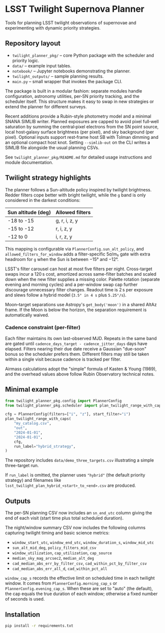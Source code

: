 # LSST Twilight Supernova Planner

Tools for planning LSST twilight observations of supernovae and
experimenting with dynamic priority strategies.

## Repository layout

- `twilight_planner_pkg/` – core Python package with the scheduler and
  priority logic.
- `data/` – example input tables.
- `notebook/` – Jupyter notebooks demonstrating the planner.
- `twilight_outputs/` – sample planning results.
- `main.py` – small wrapper that invokes the package CLI.

The package is built in a modular fashion: separate modules handle
configuration, astronomy utilities, per‑SN priority tracking, and the
scheduler itself.  This structure makes it easy to swap in new
strategies or extend the planner for different surveys.

Recent additions provide a Rubin-style photometry model and a minimal
SNANA SIMLIB writer. Planned exposures are capped to avoid pixel
full‑well saturation by summing the central‑pixel electrons from the SN
point source, local host‑galaxy surface brightness (per pixel), and sky
background (per pixel). Optional inputs support rest‑frame host SB with
Tolman dimming and an optional compact host knot. Setting ``--simlib-out``
on the CLI writes a SIMLIB file alongside the usual planning CSVs.

See `twilight_planner_pkg/README.md` for detailed usage instructions and
module documentation.

## Twilight strategy highlights

The planner follows a Sun-altitude policy inspired by twilight brightness.
Redder filters cope better with bright twilight, while the ``g`` band is only
considered in the darkest conditions:

| Sun altitude (deg) | Allowed filters         |
|--------------------|-------------------------|
| -18 to -15         | g, r, i, z, y           |
| -15 to -12         | r, i, z, y              |
| -12 to 0           | i, r, z, y              |

This mapping is configurable via `PlannerConfig.sun_alt_policy`, and
`allowed_filters_for_window` adds a filter-specific 5σ/m₅ gate with extra
headroom for ``g`` when the Sun is between −15° and −12°.

LSST's filter carousel can host at most five filters per night. Cross-target
swaps incur a 120 s cost, amortized across same-filter batches and scaled down
when the new filter supplies a missing color. Palette rotation (separate
evening and morning cycles) and a per-window swap cap further discourage
unnecessary filter changes. Readout time is 2 s per exposure and slews follow a
hybrid model (``3.5° in 4 s`` plus ``5.25°/s``).

Moon–target separations use Astropy's `get_body('moon')` in a shared AltAz
frame. If the Moon is below the horizon, the separation requirement is
automatically waived.

### Cadence constraint (per-filter)

Each filter maintains its own last-observed MJD. Repeats in the same band are
gated until `cadence_days_target - cadence_jitter_days` days have elapsed.
Filters nearing their due date receive a Gaussian "due-soon" bonus so the
scheduler prefers them. Different filters may still be taken within a single
visit because cadence is tracked per filter.

Airmass calculations adopt the "simple" formula of Kasten & Young (1989), and
the overhead values above follow Rubin Observatory technical notes.

## Minimal example

```python
from twilight_planner_pkg.config import PlannerConfig
from twilight_planner_pkg.scheduler import plan_twilight_range_with_caps

cfg = PlannerConfig(filters=["i", "z"], start_filter="i")
plan_twilight_range_with_caps(
    "my_catalog.csv",
    "out",
    "2024-01-01",
    "2024-01-01",
    cfg,
    run_label="hybrid_strategy",
)
```

The repository includes `data/demo_three_targets.csv` illustrating a simple
three-target run.

If ``run_label`` is omitted, the planner uses ``"hybrid"`` (the default
priority strategy) and filenames like
``lsst_twilight_plan_hybrid_<start>_to_<end>.csv`` are produced.

## Outputs

The per-SN planning CSV now includes an `sn_end_utc` column giving the
end of each visit (start time plus total scheduled duration).

The night/window summary CSV now includes the following columns capturing
twilight timing and basic science metrics:

- `window_start_utc`, `window_end_utc`, `window_duration_s`, `window_mid_utc`
- `sun_alt_mid_deg`, `policy_filters_mid_csv`
- `window_utilization`, `cap_utilization`, `cap_source`
- `median_sky_mag_arcsec2`, `median_alt_deg`
- `cad_median_abs_err_by_filter_csv`, `cad_within_pct_by_filter_csv`
- `cad_median_abs_err_all_d`, `cad_within_pct_all`

`window_cap_s` records the effective limit on scheduled time in each twilight
window. It comes from `PlannerConfig.morning_cap_s` or `PlannerConfig.evening_cap_s`.
When these are set to "auto" (the default), the cap equals the true duration of
each window; otherwise a fixed number of seconds is used.

## Installation

```bash
pip install -r requirements.txt
```
